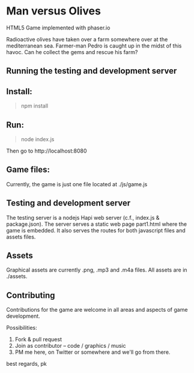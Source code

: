 # Man versus Olives
HTML5 Game implemented with phaser.io

Radioactive olives have taken over a farm somewhere over at the mediterranean sea. Farmer-man Pedro is caught up in the midst of this havoc. Can he collect the gems and rescue his farm?

## Running the testing and development server
## Install:
> npm install

## Run:
> node index.js

Then go to http://localhost:8080

## Game files:

Currently, the game is just one file located at ./js/game.js

## Testing and development server

The testing server is a nodejs Hapi web server (c.f., index.js & package.json). The server serves a static web page part1.html where the game is embedded. It also serves the routes for both javascript files and assets files.

## Assets

Graphical assets are currently .png, .mp3 and .m4a files.
All assets are in ./assets.

## Contributing

Contributions for the game are welcome in all areas and aspects of game development.

Possibilities:

1) Fork & pull request
2) Join as contributor – code / graphics / music
3) PM me here, on Twitter or somewhere and we'll go from there.

best regards,
pk

